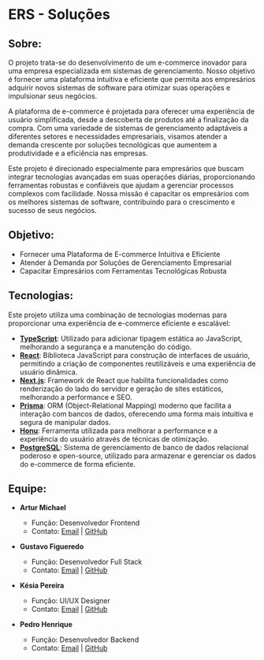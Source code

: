 # ERS - Soluções

## Sobre:

O projeto trata-se do desenvolvimento de um e-commerce inovador para uma empresa especializada em sistemas de gerenciamento. Nosso objetivo é fornecer uma plataforma intuitiva e eficiente que permita aos empresários adquirir novos sistemas de software para otimizar suas operações e impulsionar seus negócios.

A plataforma de e-commerce é projetada para oferecer uma experiência de usuário simplificada, desde a descoberta de produtos até a finalização da compra. Com uma variedade de sistemas de gerenciamento adaptáveis a diferentes setores e necessidades empresariais, visamos atender a demanda crescente por soluções tecnológicas que aumentem a produtividade e a eficiência nas empresas.

Este projeto é direcionado especialmente para empresários que buscam integrar tecnologias avançadas em suas operações diárias, proporcionando ferramentas robustas e confiáveis que ajudam a gerenciar processos complexos com facilidade. Nossa missão é capacitar os empresários com os melhores sistemas de software, contribuindo para o crescimento e sucesso de seus negócios.

## Objetivo:

- Fornecer uma Plataforma de E-commerce Intuitiva e Eficiente
- Atender à Demanda por Soluções de Gerenciamento Empresarial
- Capacitar Empresários com Ferramentas Tecnológicas Robusta

## Tecnologias:

Este projeto utiliza uma combinação de tecnologias modernas para proporcionar uma experiência de e-commerce eficiente e escalável:

- **[TypeScript](https://www.typescriptlang.org/)**: Utilizado para adicionar tipagem estática ao JavaScript, melhorando a segurança e a manutenção do código.
- **[React](https://reactjs.org/)**: Biblioteca JavaScript para construção de interfaces de usuário, permitindo a criação de componentes reutilizáveis e uma experiência de usuário dinâmica.
- **[Next.js](https://nextjs.org/)**: Framework de React que habilita funcionalidades como renderização do lado do servidor e geração de sites estáticos, melhorando a performance e SEO.
- **[Prisma](https://www.prisma.io/)**: ORM (Object-Relational Mapping) moderno que facilita a interação com bancos de dados, oferecendo uma forma mais intuitiva e segura de manipular dados.
- **[Honu](https://honujs.org/)**: Ferramenta utilizada para melhorar a performance e a experiência do usuário através de técnicas de otimização.
- **[PostgreSQL](https://www.postgresql.org/)**: Sistema de gerenciamento de banco de dados relacional poderoso e open-source, utilizado para armazenar e gerenciar os dados do e-commerce de forma eficiente.


## Equipe:

- **Artur Michael**
  - Função: Desenvolvedor Frontend
  - Contato: [Email](mailto:arturmichael@gmail.com) | [GitHub](https://github.com/ArturMichael)

- **Gustavo Figueredo**
  - Função: Desenvolvedor Full Stack
  - Contato: [Email](mailto:gustavoFigueredo86@gmail.com) | [GitHub](https://github.com/megusta01)

- **Késia Pereira**
  - Função: UI/UX Designer
  - Contato: [Email](mailto:kesiapereira2003@gmail.com) | [GitHub](https://github.com/KesiaPereira)

- **Pedro Henrique**
  - Função: Desenvolvedor Backend
  - Contato: [Email](mailto:pedrohrd87@gmail.com) | [GitHub](https://github.com/devpedrohrd)


